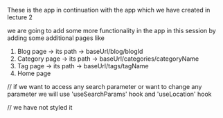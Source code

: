 These is the app in continuation with the app which we have created in lecture 2 

we are going to add some more functionality in the app in this session by adding some additional pages like 
1. Blog page -> its path -> baseUrl/blog/blogId
2. Category page -> its path -> baseUrl/categories/categoryName
3. Tag page -> its path -> baseUrl/tags/tagName
4. Home page

// if we want to access any search parameter or want to change any parameter we will use 'useSearchParams' hook and 'useLocation' hook

// we have not styled it 
